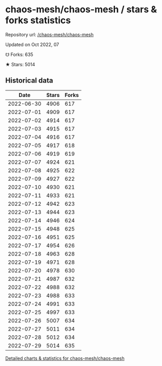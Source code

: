 # chaos-mesh/chaos-mesh / stars & forks statistics

Repository url: [/chaos-mesh/chaos-mesh](https://github.com/chaos-mesh/chaos-mesh)

Updated on Oct 2022, 07

☋ Forks: 635

★ Stars: 5014

## Historical data
| Date | Stars | Forks |
|------|-------|-------|
| 2022-06-30 | 4906 | 617 | 
| 2022-07-01 | 4909 | 617 | 
| 2022-07-02 | 4914 | 617 | 
| 2022-07-03 | 4915 | 617 | 
| 2022-07-04 | 4916 | 617 | 
| 2022-07-05 | 4917 | 618 | 
| 2022-07-06 | 4919 | 619 | 
| 2022-07-07 | 4924 | 621 | 
| 2022-07-08 | 4925 | 622 | 
| 2022-07-09 | 4927 | 622 | 
| 2022-07-10 | 4930 | 621 | 
| 2022-07-11 | 4933 | 621 | 
| 2022-07-12 | 4942 | 623 | 
| 2022-07-13 | 4944 | 623 | 
| 2022-07-14 | 4946 | 624 | 
| 2022-07-15 | 4948 | 625 | 
| 2022-07-16 | 4951 | 625 | 
| 2022-07-17 | 4954 | 626 | 
| 2022-07-18 | 4963 | 628 | 
| 2022-07-19 | 4971 | 628 | 
| 2022-07-20 | 4978 | 630 | 
| 2022-07-21 | 4987 | 632 | 
| 2022-07-22 | 4988 | 632 | 
| 2022-07-23 | 4988 | 633 | 
| 2022-07-24 | 4991 | 633 | 
| 2022-07-25 | 4997 | 633 | 
| 2022-07-26 | 5007 | 634 | 
| 2022-07-27 | 5011 | 634 | 
| 2022-07-28 | 5012 | 634 | 
| 2022-07-29 | 5014 | 635 | 


[Detailed charts & statistics for chaos-mesh/chaos-mesh](https://reviewgithub.com/rep/chaos-mesh/chaos-mesh)
